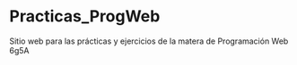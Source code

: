 # Practicas_ProgWeb
Sitio web para las prácticas y ejercicios de la matera de Programación Web 6g5A
